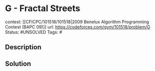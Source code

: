 # G - Fractal Streets

contest: [[CFICPC/101518/101518|2009 Benelux Algorithm Programming Contest (BAPC 09)]]
url: https://codeforces.com/gym/101518/problem/G
Status: #UNSOLVED
Tags: #

## Description

## Solution

